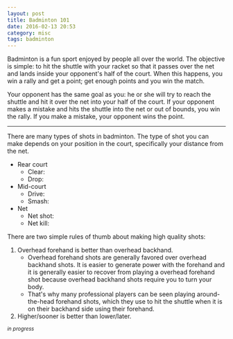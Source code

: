 ```yaml
---
layout: post
title: Badminton 101
date: 2016-02-13 20:53
category: misc
tags: badminton
---
```


Badminton is a fun sport enjoyed by people all over the world. The objective is simple: to hit the shuttle with your racket so that it passes over the net and lands inside your opponent's half of the court. When this happens, you win a rally and get a point; get enough points and you win the match.

Your opponent has the same goal as you: he or she will try to reach the shuttle and hit it over the net into your half of the court. If your opponent makes a mistake and hits the shuttle into the net or out of bounds, you win the rally. If you make a mistake, your opponent wins the point.

---

There are many types of shots in badminton. The type of shot you can make depends on your position in the court, specifically your distance from the net.

 - Rear court
     - Clear:
     - Drop:
 - Mid-court
     - Drive:
     - Smash:
 - Net
     - Net shot:
     - Net kill:

There are two simple rules of thumb about making high quality shots:

1. Overhead forehand is better than overhead backhand.
    - Overhead forehand shots are generally favored over overhead backhand shots. It is easier to generate power with the forehand and it is generally easier to recover from playing a overhead forehand shot because overhead backhand shots require you to turn your body.
    - That's why many professional players can be seen playing around-the-head forehand shots, which they use to hit the shuttle when it is on their backhand side using their forehand.
2. Higher/sooner is better than lower/later.

<small>_in progress_</small>
